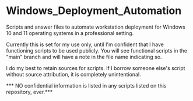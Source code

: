 # Windows_Deployment_Automation
Scripts and answer files to automate workstation deployment for Windows 10 and 11 operating systems in a professional setting. 

Currently this is set for my use only, until I'm confident that I have functioning scripts to be used publicly. You will see functional scripts in the "main" branch and will have a note in the file name indicating so. 

I do my best to retain sources for scripts. If I borrow someone else's script without source attribution, it is completely unintentional. 

*** NO confidential information is listed in any scripts listed on this repository, ever.***
